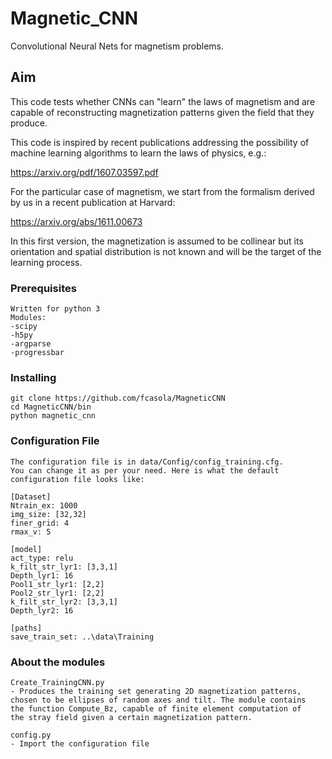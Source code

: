 # Magnetic_CNN
Convolutional Neural Nets for magnetism problems.

## Aim
This code tests whether CNNs can "learn" the laws of magnetism
and are capable of reconstructing magnetization patterns given the field 
that they produce.

This code is inspired by recent publications addressing the possibility 
of machine learning algorithms to learn the laws of physics, e.g.:

https://arxiv.org/pdf/1607.03597.pdf

For the particular case of magnetism, we start from the formalism 
derived by us in a recent publication at Harvard:

https://arxiv.org/abs/1611.00673

In this first version, the magnetization is assumed to be collinear but
its orientation and spatial distribution is not known and will be the target 
of the learning process.

### Prerequisites
```
Written for python 3
Modules:
-scipy
-h5py
-argparse
-progressbar

```

### Installing
```
git clone https://github.com/fcasola/MagneticCNN 
cd MagneticCNN/bin
python magnetic_cnn
```

### Configuration File
```
The configuration file is in data/Config/config_training.cfg. 
You can change it as per your need. Here is what the default 
configuration file looks like:

[Dataset]
Ntrain_ex: 1000
img_size: [32,32]
finer_grid: 4
rmax_v: 5

[model]
act_type: relu
k_filt_str_lyr1: [3,3,1]
Depth_lyr1: 16
Pool1_str_lyr1: [2,2]
Pool2_str_lyr1: [2,2]
k_filt_str_lyr2: [3,3,1]
Depth_lyr2: 16

[paths]
save_train_set: ..\data\Training
```

### About the modules
```
Create_TrainingCNN.py 
- Produces the training set generating 2D magnetization patterns,
chosen to be ellipses of random axes and tilt. The module contains 
the function Compute_Bz, capable of finite element computation of 
the stray field given a certain magnetization pattern.

config.py 
- Import the configuration file

```




